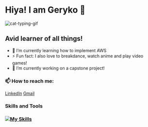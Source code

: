 # Hiya! I am Geryko 👋
![cat-typing-gif](https://github.com/glmenta/glmenta/assets/111015201/18f8b1c6-9215-46ed-92dd-1d6464098994)


## Avid learner of all things!
- 🌱 I’m currently learning how to implement AWS
- ⚡ Fun fact: I also love to breakdance, watch anime and play video games!
- 🔭 I’m currently working on a capstone project!
### 📫 How to reach me:
[LinkedIn](https://www.linkedin.com/in/geryko-menta-36a0b0215/)
[Gmail](gakidogeck@gmail.com)

### Skills and Tools
### [![My Skills](https://skillicons.dev/icons?i=js,html,css,aws,express,mysql,nodejs,postgres,react,py,flask)](https://skillicons.dev)

<!--
**glmenta/glmenta** is a ✨ _special_ ✨ repository because its `README.md` (this file) appears on your GitHub profile.

Here are some ideas to get you started:
- 🔭 I’m currently working on a capstone project
- 🌱 I’m currently learning ...
- 👯 I’m looking to collaborate on ...
- 🤔 I’m looking for help with ...
- 💬 Ask me about ...
- 📫 How to reach me: ...
- 😄 Pronouns: ...
- ⚡ Fun fact: ...
-->
